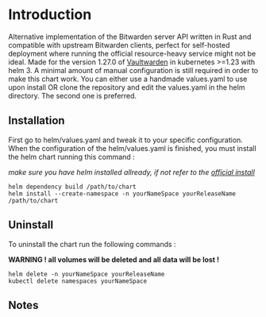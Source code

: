 # Introduction

Alternative implementation of the Bitwarden server API written in Rust and compatible with upstream Bitwarden clients, perfect for self-hosted deployment where running the official resource-heavy service might not be ideal.
Made for the version 1.27.0 of [Vaultwarden](https://github.com/dani-garcia/vaultwarden) in kubernetes >=1.23 with helm 3.
A minimal amount of manual configuration is still required in order to make this chart work. You can either use a handmade values.yaml to use upon install OR clone the repository and edit the values.yaml in the helm directory. The second one is preferred.

## Installation

First go to helm/values.yaml and tweak it to your specific configuration. When the configuration of the helm/values.yaml is finished, you must install the helm chart running this command :

*make sure you have helm installed allready, if not refer to the [official install](https://helm.sh/docs/intro/install/)*

```
helm dependency build /path/to/chart
helm install --create-namespace -n yourNameSpace yourReleaseName /path/to/chart
```

## Uninstall

To uninstall the chart run the following commands :

**WARNING ! all volumes will be deleted and all data will be lost !**

```
helm delete -n yourNameSpace yourReleaseName 
kubectl delete namespaces yourNameSpace
```

## Notes
